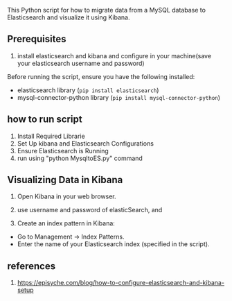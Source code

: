 This Python script for how to migrate data from a MySQL database to Elasticsearch and visualize it using Kibana.

## Prerequisites
1. install elasticsearch and kibana and configure in your machine(save your elasticsearch username and password)

Before running the script, ensure you have the following installed:

- elasticsearch library (`pip install elasticsearch`)
- mysql-connector-python library (`pip install mysql-connector-python`)


## how to run script 
1. Install Required Librarie
2. Set Up kibana and Elasticsearch Configurations
3. Ensure Elasticsearch is Running
4. run using "python MysqltoES.py" command


## Visualizing Data in Kibana

1. Open Kibana in your web browser.

2. use username and password of elasticSearch, and

2. Create an index pattern in Kibana:
- Go to Management -> Index Patterns.
- Enter the name of your Elasticsearch index (specified in the script).


## references
1. https://episyche.com/blog/how-to-configure-elasticsearch-and-kibana-setup

